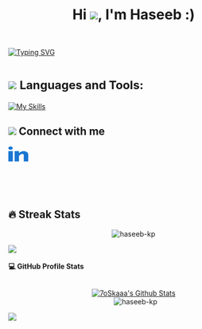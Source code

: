 
<h1 align="center">Hi <img src="https://media.giphy.com/media/hvRJCLFzcasrR4ia7z/giphy.gif" width="35">, I'm Haseeb :)</h1>
<br>

[![Typing SVG](https://readme-typing-svg.demolab.com/?lines=I+am+a+web+developer+and;+machine+learning+enthusiast)](https://git.io/typing-svg)
<br>


# <img src = "https://media2.giphy.com/media/QssGEmpkyEOhBCb7e1/giphy.gif?cid=ecf05e47a0n3gi1bfqntqmob8g9aid1oyj2wr3ds3mg700bl&rid=giphy.gif" width = 30px> <small>Languages and Tools:</small>


 [![My Skills](https://skillicons.dev/icons?i=python,django,react,html,css,mysql,git,github,linux,bootstrap,figma,vscode,mongo)](https://skillicons.dev)

 ## <img src="https://media.giphy.com/media/iY8CRBdQXODJSCERIr/giphy.gif" width="30px"> Connect with me


<a href="https://www.linkedin.com/in/haseebkph" target="blank"><img align="center" src="https://raw.githubusercontent.com/SubhadeepZilong/SubhadeepZilong/main/icons/Social/linked-in-alt.svg" alt="subhadeep-chakraborty-b341a8191" height="30" width="40" /></a>
 


<br>
<br>
<br>

## 🔥 Streak Stats
<p align="center"><img src="https://github-readme-streak-stats.herokuapp.com/?user=haseeb-kp&theme=algolia" alt="haseeb-kp" /></p>

<img src="https://user-images.githubusercontent.com/73097560/115834477-dbab4500-a447-11eb-908a-139a6edaec5c.gif"></a>

 <summary><b>💻 GitHub Profile Stats</b></summary>
  <br/>
  <p align="center">
    <a href="https://github.com/anuraghazra/github-readme-stats"><img alt="7oSkaaa's Github Stats" src="https://github-readme-stats.vercel.app/api?username=haseeb-kp&show_icons=true&count_private=true&theme=algolia" height="192px"/></a>
<br/>
  &nbsp;
	  <img src="https://github-readme-stats.vercel.app/api/top-langs?username=haseeb-kp&langs_count=10&show_icons=true&locale=en&layout=compact&theme=algolia" alt="haseeb-kp" height="192px"/>
  <br/>
 
  </p>

<img src="https://user-images.githubusercontent.com/73097560/115834477-dbab4500-a447-11eb-908a-139a6edaec5c.gif"></a>

  <!-- <summary><b>⚡ Recent GitHub Activity</b></summary>
  
   <a href="https://github.com/haseeb-kp"><img alt="haseeb-kp's Activity Graph" src="https://activity-graph.herokuapp.com/graph?username=haseeb-kp&custom_title=haseeb-kp's%20Contribution%20Graph&theme=react-dark" /></a>
   
   <img src="https://user-images.githubusercontent.com/73097560/115834477-dbab4500-a447-11eb-908a-139a6edaec5c.gif"></a> -->


<!-- ### Here is a random meme for you, to make your day better
(*PS: Refresh the page to see a new meme* :wink: )

<a href="https://github.com/techytushar/random-memer"><img src='https://meme-api-com/' title="Meme" alt="Please refresh the page if the meme doesn't show up." height="400"></a> -->

